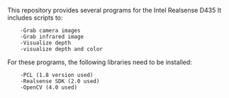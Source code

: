 This repository provides several programs for the Intel Realsense D435
It includes scripts to:

		-Grab camera images
		-Grab infrared image
		-Visualize depth
		-visualize depth and color

For these programs, the following libraries need to be installed:
	
		-PCL (1.8 version used)
		-Realsense SDK (2.0 used)
		-OpenCV (4.0 used)